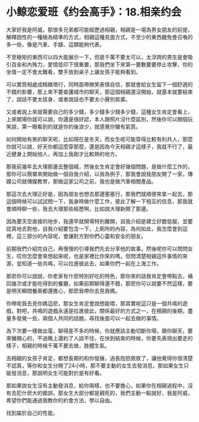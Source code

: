 # 小鲸恋爱班《约会高手》：18.相亲约会

大家好我是阿威，那很多兄弟都可能經歷過相親，相親是一場為男女朋友的前提，解釋因性的一種極為精準的方式，相親這種見面方式，不至少的東西難免會召喚的多一些，像是汽車、手錶、這類能夠代表。

不至極矩的東西可以四大能展示一下，但是千萬不要太可以，太浮誇的男生是會吸引百金和內殊力，愛情低印下很重要，那我們坐下來第一要數要要停止攻擊，你的坐值一定不會太難看，雙手放到桌子上讓女孩子能夠看到。

可以實質相處成精緻塔行，同時面帶微笑表情自信，那就會給女生留下一個舒適的不錯的影響，那上來不要查護城市的聊天，那這個相親還沒開始，就基本就要結束了，說話不要太拔身，或者說話也不要太小聲別抵棄。

又或者說上來就需要自己的多少錢，多少錢多少錢多少錢，這種女生肯定會看上，上來開場你就可以說，你還是很好認，本人跟照片沒什麼區別，然後你可以開個玩笑說，第一眼看到的就是你的後浪少，就感覺你蠻有氣質。

如何開始有笑的聊天呢，比如現在是冬天，而女生呢可能穿得比較有利共人，那麼你就可以說，好天你都這麼穿那麼，還是因為今天相親才這樣子，我就不行了，最近健身上開始怕人，再加上我剛才比較熱的地方。

那我前幾年去大理那邊去整個城，然後女生肯定會好幾個問題，是做什麼工作的，那你可以簡單來開始做一個自我介紹，以我為例子，那我會說我朋友開了一家，傳媒公司就傳媒教育，那做這家公司之前，我也是做汽車相關產品。

那這次去大理正好是，因為朋友也想去那邊塞塞行，那我們就順便來拿一起去，那這個時候可以試試問一下，我身時做什麼工作，彼此了解一下相互的信息，那我就會順時聊一些，我去大理那些經歷啊，比如說大理新開了那邊。

因為要天空直接的地步，我還早就開場特別離開，自我介紹是建立好膽低服，並要認真地去對他，自我介紹要包含一下，上廁所的內容，為何如此，我怎麼會到這裡，這三部分的內容呢，會讓對方對你們心靈和安全的朋友。

前期我們介紹完自己，再慢慢的引導我們先去分享他的故事，然後呢你可以問問女生，哎你怎麼會來想起來呢，也是家裡比你來的嗎，但問清楚相親這件事情的來源，並知道一些共鳴，可以拉進彼此去，如果你們一起在上海工作。

那麽你可以說說，你老家有什麽特別好吃的特色，那你來的話我肯定會帶點去，補回幾次或才能吃得到的餐廳，如果前期聊得還不錯，那麽你可以說要不然這樣，要是明天瞬間餐兩都還擔心，那麽我帶你去見我媽。

你帶呢我去見你媽這麽，那女生肯定會說想能喂，那其實呢這只是一個共鳴的遊戲，對吧，共鳴的遊戲永遠是拉進彼此，關係最好的方式之一，在相親的後期，盡量多發覺一些，兩個人共同的話題，尋找後面可以一起去做的事情。

為下次要一樣做出電，聊得差不多的時候，你就應該主動切斷你場，跟你聊天，要來蠻開心的，不過晚上還約了人談不住，在快到結束的時候，你要先表現出要走的樣子，相親的時候千萬不要去做，肢體生氣。

去相親的女孩子肯定，都想長期的和你發展，過長抱怒敘敘了，讓他覺得你很清楚不認真，等你和女生分開了24小時，那不要主動的女生去發消息，那如果女生只能發消息，那說明女生可能對於是有好看。

那如果說女生沒有主動發消息，給你兩樣，也不要擔心，如果你在相親過程中，沒有去犯什麽大的錯誤，那女生大部分都是親死的，我們主動一點就好，我是阿威，希望你們能通過我教你的約會方法，學以自由。

找到屬於自己的性能。